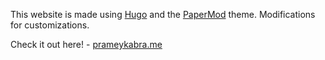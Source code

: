 This website is made using [Hugo](https://gohugo.io/) and the [PaperMod](https://github.com/adityatelange/hugo-PaperMod/) theme. Modifications for customizations. 

Check it out here! - [prameykabra.me](https://prameykabra.me)
